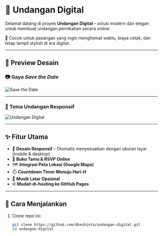 # 💌 Undangan Digital

Selamat datang di proyek **Undangan Digital** – solusi modern dan elegan untuk membuat undangan pernikahan secara online.

🎯 Cocok untuk pasangan yang ingin menghemat waktu, biaya cetak, dan tetap tampil stylish di era digital.

---

## 🌸 Preview Desain

### 📷 Gaya *Save the Date*
![Save the Date](https://via.placeholder.com/800x400?text=Save+the+Date+Preview)
<!-- Ganti link di atas dengan gambar yang telah Anda upload ke GitHub -->

---

### 📱 Tema Undangan Responsif
![Undangan Digital](https://via.placeholder.com/800x400?text=Digital+Invitation+Responsive+Theme)
<!-- Ganti link di atas dengan gambar yang telah Anda upload ke GitHub -->

---

## ✨ Fitur Utama

- 📱 **Desain Responsif** – Otomatis menyesuaikan dengan ukuran layar (mobile & desktop)
- 💬 **Buku Tamu & RSVP Online**
- 🗺️ **Integrasi Peta Lokasi (Google Maps)**
- ⏱️ **Countdown Timer Menuju Hari-H**
- 🎵 **Musik Latar Opsional**
- 🌐 **Mudah di-hosting ke GitHub Pages**

---

## 🚀 Cara Menjalankan

1. Clone repo ini:
   ```bash
   git clone https://github.com/dheshinta/undangan-digital.git
   cd undangan-digital
